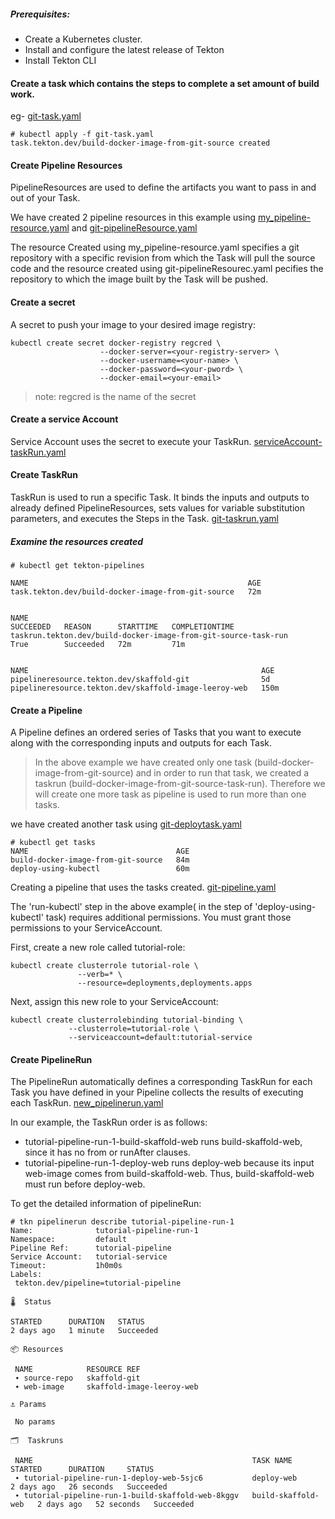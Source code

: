

##### Prerequisites:
- Create a Kubernetes cluster.
- Install and configure the latest release of Tekton
- Install Tekton CLI


#### Create a task which contains the steps to complete a set amount of build work.

eg- [git-task.yaml](https://github.com/RagniGarg97/Tektoncd-example/blob/master/docker-git-example/git-task.yaml)

```
# kubectl apply -f git-task.yaml 
task.tekton.dev/build-docker-image-from-git-source created
```

#### Create Pipeline Resources 

PipelineResources are used to define the artifacts you want to pass in and out of your Task.

We have created 2 pipeline resources in this example using [my_pipeline-resource.yaml](https://github.com/RagniGarg97/Tektoncd-example/blob/master/docker-git-example/my_pipeline-resource.yaml) and [git-pipelineResource.yaml](https://github.com/RagniGarg97/Tektoncd-example/blob/master/docker-git-example/git-pipelineResource.yaml)

The resource Created using my_pipeline-resource.yaml specifies a git repository with a specific revision from which the Task will pull the source code and the resource created using git-pipelineResourec.yaml pecifies the repository to which the image built by the Task will be pushed.

#### Create a secret

A secret to push your image to your desired image registry:

``` 
kubectl create secret docker-registry regcred \      
                    --docker-server=<your-registry-server> \
                    --docker-username=<your-name> \
                    --docker-password=<your-pword> \
                    --docker-email=<your-email> 
```
                    
 > note: regcred is the name of the secret
 
 #### Create a service Account 
 
 Service Account uses the secret to execute your TaskRun. [serviceAccount-taskRun.yaml](https://github.com/RagniGarg97/Tektoncd-example/blob/master/docker-git-example/serviceAccount-taskRun.yaml)
 
 
 #### Create TaskRun
 
 TaskRun is used to run a specific Task. It binds the inputs and outputs to already defined PipelineResources, sets values for variable substitution parameters, and executes the Steps in the Task. [git-taskrun.yaml](https://github.com/RagniGarg97/Tektoncd-example/blob/master/docker-git-example/git-taskrun.yaml)
 
 
 ##### Examine the resources created
 
 ```
 # kubectl get tekton-pipelines

NAME                                                 AGE
task.tekton.dev/build-docker-image-from-git-source   72m


NAME                                                                  SUCCEEDED   REASON      STARTTIME   COMPLETIONTIME
taskrun.tekton.dev/build-docker-image-from-git-source-task-run        True        Succeeded   72m         71m


NAME                                                    AGE
pipelineresource.tekton.dev/skaffold-git                5d
pipelineresource.tekton.dev/skaffold-image-leeroy-web   150m

```


#### Create a Pipeline

A Pipeline defines an ordered series of Tasks that you want to execute along with the corresponding inputs and outputs for each Task.

> In the above example we have created only one task (build-docker-image-from-git-source) and in order to run that task, we created a taskrun (build-docker-image-from-git-source-task-run). Therefore we will create one more task as pipeline is used to run more than one tasks.

we have created another task using [git-deploytask.yaml](https://github.com/RagniGarg97/Tektoncd-example/blob/master/docker-git-example/git-deploytask.yaml)

```
# kubectl get tasks
NAME                                 AGE
build-docker-image-from-git-source   84m
deploy-using-kubectl                 60m
```

Creating a pipeline that uses the tasks created. [git-pipeline.yaml](https://github.com/RagniGarg97/Tektoncd-example/blob/master/docker-git-example/git-pipeline.yaml)

The 'run-kubectl' step in the above example( in the step of 'deploy-using-kubectl' task) requires additional permissions. You must grant those permissions to your ServiceAccount.

First, create a new role called tutorial-role:

```
kubectl create clusterrole tutorial-role \
               --verb=* \
               --resource=deployments,deployments.apps
 ```
               
Next, assign this new role to your ServiceAccount:

```
kubectl create clusterrolebinding tutorial-binding \
             --clusterrole=tutorial-role \
             --serviceaccount=default:tutorial-service
```

#### Create PipelineRun

The PipelineRun automatically defines a corresponding TaskRun for each Task you have defined in your Pipeline collects the results of executing each TaskRun.
[new_pipelinerun.yaml](https://github.com/RagniGarg97/Tektoncd-example/blob/master/docker-git-example/new_pipelinerun.yaml)

In our example, the TaskRun order is as follows:

- tutorial-pipeline-run-1-build-skaffold-web runs build-skaffold-web, since it has no from or runAfter clauses.
- tutorial-pipeline-run-1-deploy-web runs deploy-web because its input web-image comes from build-skaffold-web. Thus, build-skaffold-web must run before deploy-web.

To get the detailed information of pipelineRun:
```
# tkn pipelinerun describe tutorial-pipeline-run-1
Name:              tutorial-pipeline-run-1
Namespace:         default
Pipeline Ref:      tutorial-pipeline
Service Account:   tutorial-service
Timeout:           1h0m0s
Labels:
 tekton.dev/pipeline=tutorial-pipeline

🌡️  Status

STARTED      DURATION   STATUS
2 days ago   1 minute   Succeeded

📦 Resources

 NAME            RESOURCE REF
 ∙ source-repo   skaffold-git
 ∙ web-image     skaffold-image-leeroy-web

⚓ Params

 No params

🗂  Taskruns

 NAME                                                 TASK NAME            STARTED      DURATION     STATUS
 ∙ tutorial-pipeline-run-1-deploy-web-5sjc6           deploy-web           2 days ago   26 seconds   Succeeded
 ∙ tutorial-pipeline-run-1-build-skaffold-web-8kggv   build-skaffold-web   2 days ago   52 seconds   Succeeded
```

